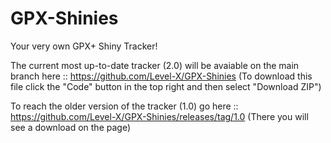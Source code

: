# GPX-Shinies
Your very own GPX+ Shiny Tracker!

The current most up-to-date tracker (2.0) will be avaiable on the main branch here :: https://github.com/Level-X/GPX-Shinies
(To download this file click the "Code" button in the top right and then select "Download ZIP")

To reach the older version of the tracker (1.0) go here :: https://github.com/Level-X/GPX-Shinies/releases/tag/1.0
(There you will see a download on the page)
